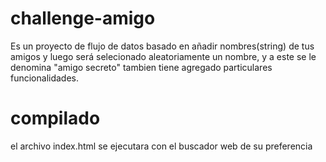 # challenge-amigo
Es un proyecto de flujo de datos basado en añadir nombres(string) de tus amigos y luego será selecionado aleatoriamente un nombre,
y a este se le denomina "amigo secreto" tambien tiene agregado particulares funcionalidades.
# compilado
el archivo index.html se ejecutara con el buscador web de su preferencia 
